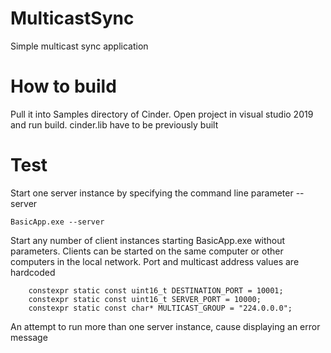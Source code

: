 # MulticastSync
Simple multicast sync application

# How to build
Pull it into Samples directory of Cinder. Open project in visual studio 2019 and run build. cinder.lib have to be previously built

# Test
Start one server instance by specifying the command line parameter --server
```
BasicApp.exe --server
```
Start any number of client instances starting BasicApp.exe without parameters. Clients can be started on the same computer or other computers in the local network. Port and multicast address values are hardcoded 
```
    constexpr static const uint16_t DESTINATION_PORT = 10001;
    constexpr static const uint16_t SERVER_PORT = 10000;
    constexpr static const char* MULTICAST_GROUP = "224.0.0.0";
```
An attempt to run more than one server instance, cause displaying an error message
